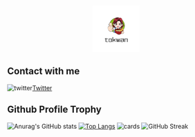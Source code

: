 

<p align="center">
  <img width="108" src=./README.assets/logo_20221212_uugai.com-1670815490572.png />

## Contact with me

![twitter](https://img.shields.io/badge/Twitter-1DA1F2?style=for-the-badge&logo=twitter&logoColor=white)[Twitter]((https://twitter.com/begetbegot))




<h2> Github Profile Trophy</h2>

![Anurag's GitHub stats](https://github-readme-stats.vercel.app/api?username=Leetungkwan&show_icons=true&theme=synthwave&show_owner)
[![Top Langs](https://github-readme-stats.vercel.app/api/top-langs/?username=Leetungkwan&layout=compact)](https://github.com/anuraghazra/github-readme-stats)
![cards](https://github-profile-summary-cards.vercel.app/api/cards/profile-details?username=Leetungkwan&theme=vue)
![GitHub Streak](https://github-readme-streak-stats.herokuapp.com?user=Leetungkwan&theme=neon-palenight&hide_border=true)
